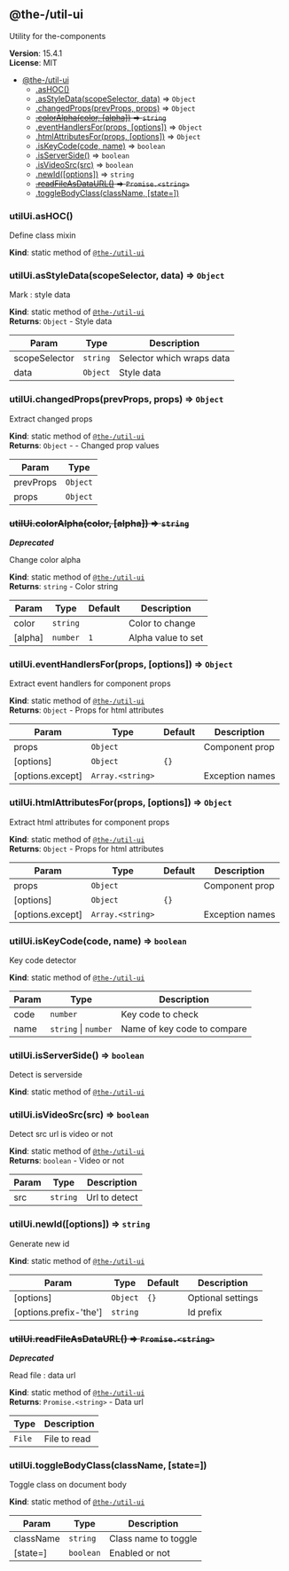 <!--- Code generated by @the-/script-doc. DO NOT EDIT. -->

<a name="module_@the-/util-ui"></a>

## @the-/util-ui
Utility for the-components

**Version**: 15.4.1  
**License**: MIT  

* [@the-/util-ui](#module_@the-/util-ui)
    * [.asHOC()](#module_@the-/util-ui.asHOC)
    * [.asStyleData(scopeSelector, data)](#module_@the-/util-ui.asStyleData) ⇒ <code>Object</code>
    * [.changedProps(prevProps, props)](#module_@the-/util-ui.changedProps) ⇒ <code>Object</code>
    * ~~[.colorAlpha(color, [alpha])](#module_@the-/util-ui.colorAlpha) ⇒ <code>string</code>~~
    * [.eventHandlersFor(props, [options])](#module_@the-/util-ui.eventHandlersFor) ⇒ <code>Object</code>
    * [.htmlAttributesFor(props, [options])](#module_@the-/util-ui.htmlAttributesFor) ⇒ <code>Object</code>
    * [.isKeyCode(code, name)](#module_@the-/util-ui.isKeyCode) ⇒ <code>boolean</code>
    * [.isServerSide()](#module_@the-/util-ui.isServerSide) ⇒ <code>boolean</code>
    * [.isVideoSrc(src)](#module_@the-/util-ui.isVideoSrc) ⇒ <code>boolean</code>
    * [.newId([options])](#module_@the-/util-ui.newId) ⇒ <code>string</code>
    * ~~[.readFileAsDataURL()](#module_@the-/util-ui.readFileAsDataURL) ⇒ <code>Promise.&lt;string&gt;</code>~~
    * [.toggleBodyClass(className, [state&#x3D;])](#module_@the-/util-ui.toggleBodyClass)

<a name="module_@the-/util-ui.asHOC"></a>

### utilUi.asHOC()
Define class mixin

**Kind**: static method of [<code>@the-/util-ui</code>](#module_@the-/util-ui)  
<a name="module_@the-/util-ui.asStyleData"></a>

### utilUi.asStyleData(scopeSelector, data) ⇒ <code>Object</code>
Mark  : style data

**Kind**: static method of [<code>@the-/util-ui</code>](#module_@the-/util-ui)  
**Returns**: <code>Object</code> - Style data  

| Param | Type | Description |
| --- | --- | --- |
| scopeSelector | <code>string</code> | Selector which wraps data |
| data | <code>Object</code> | Style data |

<a name="module_@the-/util-ui.changedProps"></a>

### utilUi.changedProps(prevProps, props) ⇒ <code>Object</code>
Extract changed props

**Kind**: static method of [<code>@the-/util-ui</code>](#module_@the-/util-ui)  
**Returns**: <code>Object</code> - - Changed prop values  

| Param | Type |
| --- | --- |
| prevProps | <code>Object</code> | 
| props | <code>Object</code> | 

<a name="module_@the-/util-ui.colorAlpha"></a>

### ~~utilUi.colorAlpha(color, [alpha]) ⇒ <code>string</code>~~
***Deprecated***

Change color alpha

**Kind**: static method of [<code>@the-/util-ui</code>](#module_@the-/util-ui)  
**Returns**: <code>string</code> - Color string  

| Param | Type | Default | Description |
| --- | --- | --- | --- |
| color | <code>string</code> |  | Color to change |
| [alpha] | <code>number</code> | <code>1</code> | Alpha value to set |

<a name="module_@the-/util-ui.eventHandlersFor"></a>

### utilUi.eventHandlersFor(props, [options]) ⇒ <code>Object</code>
Extract event handlers for component props

**Kind**: static method of [<code>@the-/util-ui</code>](#module_@the-/util-ui)  
**Returns**: <code>Object</code> - Props for html attributes  

| Param | Type | Default | Description |
| --- | --- | --- | --- |
| props | <code>Object</code> |  | Component prop |
| [options] | <code>Object</code> | <code>{}</code> |  |
| [options.except] | <code>Array.&lt;string&gt;</code> |  | Exception names |

<a name="module_@the-/util-ui.htmlAttributesFor"></a>

### utilUi.htmlAttributesFor(props, [options]) ⇒ <code>Object</code>
Extract html attributes for component props

**Kind**: static method of [<code>@the-/util-ui</code>](#module_@the-/util-ui)  
**Returns**: <code>Object</code> - Props for html attributes  

| Param | Type | Default | Description |
| --- | --- | --- | --- |
| props | <code>Object</code> |  | Component prop |
| [options] | <code>Object</code> | <code>{}</code> |  |
| [options.except] | <code>Array.&lt;string&gt;</code> |  | Exception names |

<a name="module_@the-/util-ui.isKeyCode"></a>

### utilUi.isKeyCode(code, name) ⇒ <code>boolean</code>
Key code detector

**Kind**: static method of [<code>@the-/util-ui</code>](#module_@the-/util-ui)  

| Param | Type | Description |
| --- | --- | --- |
| code | <code>number</code> | Key code to check |
| name | <code>string</code> \| <code>number</code> | Name of key code to compare |

<a name="module_@the-/util-ui.isServerSide"></a>

### utilUi.isServerSide() ⇒ <code>boolean</code>
Detect is serverside

**Kind**: static method of [<code>@the-/util-ui</code>](#module_@the-/util-ui)  
<a name="module_@the-/util-ui.isVideoSrc"></a>

### utilUi.isVideoSrc(src) ⇒ <code>boolean</code>
Detect src url is video or not

**Kind**: static method of [<code>@the-/util-ui</code>](#module_@the-/util-ui)  
**Returns**: <code>boolean</code> - Video or not  

| Param | Type | Description |
| --- | --- | --- |
| src | <code>string</code> | Url to detect |

<a name="module_@the-/util-ui.newId"></a>

### utilUi.newId([options]) ⇒ <code>string</code>
Generate new id

**Kind**: static method of [<code>@the-/util-ui</code>](#module_@the-/util-ui)  

| Param | Type | Default | Description |
| --- | --- | --- | --- |
| [options] | <code>Object</code> | <code>{}</code> | Optional settings |
| [options.prefix-'the'] | <code>string</code> |  | Id prefix |

<a name="module_@the-/util-ui.readFileAsDataURL"></a>

### ~~utilUi.readFileAsDataURL() ⇒ <code>Promise.&lt;string&gt;</code>~~
***Deprecated***

Read file  : data url

**Kind**: static method of [<code>@the-/util-ui</code>](#module_@the-/util-ui)  
**Returns**: <code>Promise.&lt;string&gt;</code> - Data url  

| Type | Description |
| --- | --- |
| <code>File</code> | File to read |

<a name="module_@the-/util-ui.toggleBodyClass"></a>

### utilUi.toggleBodyClass(className, [state&#x3D;])
Toggle class on document body

**Kind**: static method of [<code>@the-/util-ui</code>](#module_@the-/util-ui)  

| Param | Type | Description |
| --- | --- | --- |
| className | <code>string</code> | Class name to toggle |
| [state=] | <code>boolean</code> | Enabled or not |
